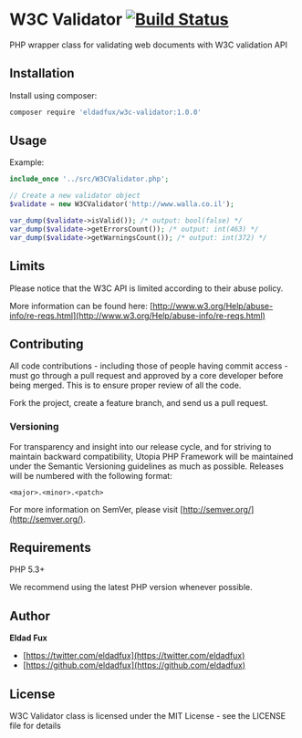 # W3C Validator [![Build Status](https://travis-ci.org/eldadfux/w3c-validator.png?branch=master)](https://travis-ci.org/eldadfux/w3c-validator)

PHP wrapper class for validating web documents with W3C validation API

## Installation

Install using composer:

```bash
composer require 'eldadfux/w3c-validator:1.0.0'
```

## Usage

Example:

```php
include_once '../src/W3CValidator.php';

// Create a new validator object
$validate = new W3CValidator('http://www.walla.co.il');

var_dump($validate->isValid()); /* output: bool(false) */
var_dump($validate->getErrorsCount()); /* output: int(463) */
var_dump($validate->getWarningsCount()); /* output: int(372) */
```

## Limits

Please notice that the W3C API is limited according to their abuse policy.

More information can be found here:
[http://www.w3.org/Help/abuse-info/re-reqs.html](http://www.w3.org/Help/abuse-info/re-reqs.html)

## Contributing

All code contributions - including those of people having commit access - must go through a pull request and approved by a core developer before being merged. This is to ensure proper review of all the code.

Fork the project, create a feature branch, and send us a pull request.


### Versioning

For transparency and insight into our release cycle, and for striving to maintain backward compatibility, Utopia PHP Framework will be maintained under the Semantic Versioning guidelines as much as possible. Releases will be numbered with the following format:

`<major>.<minor>.<patch>`

For more information on SemVer, please visit [http://semver.org/](http://semver.org/).

## Requirements

PHP 5.3+

We recommend using the latest PHP version whenever possible.

## Author

**Eldad Fux**

+ [https://twitter.com/eldadfux](https://twitter.com/eldadfux)
+ [https://github.com/eldadfux](https://github.com/eldadfux)

## License

W3C Validator class is licensed under the MIT License - see the LICENSE file for details

